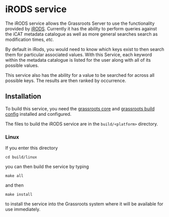 ﻿# iRODS service

The iRODS service allows the Grassroots Server to use the functionality provided by [iRODS](https://irods.org).
Currently it has the ability to perform queries against the iCAT metadata catalogue as well as more general searches search as modification times, *etc.*
 
By default in iRods, you would need to know which keys exist to then search them for particular associated values. With this Service, each keyword within the metadata catalogue is listed for the user along with all of its possible values. 

This service also has the ability for a value to be searched for across all possible keys. The results are then ranked by occurrence.

## Installation

To build this service, you need the [grassroots core](https://github.com/TGAC/grassroots-core) and [grassroots build config](https://github.com/TGAC/grassroots-build-config) installed and configured. 

The files to build the iRODS service are in the ```build/<platform>``` directory. 

### Linux

If you enter this directory 

```cd build/linux```

you can then build the service by typing

```make all```

and then 

```make install```

to install the service into the Grassroots system where it will be available for use immediately.


